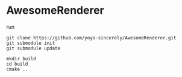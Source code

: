 # AwesomeRenderer

run

```
git clone https://github.com/yoyo-sincerely/AwesomeRenderer.git
git submodule init
git submodule update

mkdir build
cd build
cmake ..
```